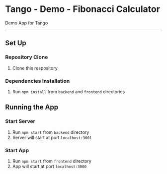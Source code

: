 # Tango - Demo - Fibonacci Calculator

Demo App for Tango

---

## Set Up

### Repository Clone
1. Clone this respository

### Dependencies Installation
1. Run `npm install` from `backend` and `frontend` directories

## Running the App

### Start Server
1. Run `npm start` from `backend` directory
2. Server will start at port `localhost:3001`

### Start App
1. Run `npm start` from `frontend` directory
2. App will start at port `localhost:3000`